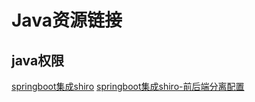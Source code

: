 # Java资源链接

## java权限
[springboot集成shiro](https://segmentfault.com/a/1190000014479154)
[springboot集成shiro-前后端分离配置](https://segmentfault.com/a/1190000013630601)
